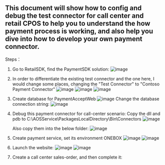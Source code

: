 ## This document will show how to config and debug the test connector for call center and retail CPOS to help you to understand the how payment process is working, and also help you dive into how to develop your own payment connector.

Steps：
1. Go to RetailSDK, find the PaymentSDK solution:
   ![image](https://user-images.githubusercontent.com/14832260/207480907-64aff128-b7dd-4bfe-a842-b5150fbcec78.png)
2. In order to differentiate the existing test connector and the one here,  I would change some places, changing the "Test Connector" to "Contoso Payment Connector"
   ![image](https://user-images.githubusercontent.com/14832260/207481178-8b2027bd-9850-4fc5-b013-d070a554189f.png)
   ![image](https://user-images.githubusercontent.com/14832260/207481283-0606e33d-09b8-4a0c-92bb-e1e16a37d98c.png)
   ![image](https://user-images.githubusercontent.com/14832260/207481673-68bdea46-561d-4d6e-aaf0-7ae16900341e.png)  
3. Create database for PaymentAcceptWeb
   ![image](https://user-images.githubusercontent.com/14832260/207484524-106049af-c739-424c-afd8-19926a1d3487.png)
    Change the database connection string:
    ![image](https://user-images.githubusercontent.com/14832260/207483006-a5356ae3-f6f0-4401-9f9e-d0dd86b614c4.png)

4. Debug this payment connector for call-center scenario:
   Copy the dll and pdb to C:\AOSService\PackagesLocalDirectory\Bin\Connectors 
   ![image](https://user-images.githubusercontent.com/14832260/207484722-30858c7c-189e-4d5a-8181-1e9d060f438d.png)
   
   Also copy them into the below folder:
   ![image](https://user-images.githubusercontent.com/14832260/207484690-57a2db62-a3d1-457d-8b63-12e93a67e6be.png)
   
 5. Create payment service, set its environment ONEBOX
    ![image](https://user-images.githubusercontent.com/14832260/207485289-84eea51b-0b9b-4bae-891b-6de845cd43cd.png)
    ![image](https://user-images.githubusercontent.com/14832260/207485541-42e5be6a-e91e-492f-b778-b145c318e136.png)
 
 6. Launch the website:
    ![image](https://user-images.githubusercontent.com/14832260/207485914-6a41e8c4-02fe-4442-987e-4c620ed68cd8.png)
    ![image](https://user-images.githubusercontent.com/14832260/207486092-d59b2348-718b-4309-a101-024cba87a0d1.png)
 7. Create a call center sales-order, and then complete it:
    


